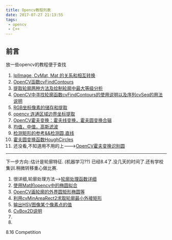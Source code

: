 ```yaml
---
title: Opencv教程列表
date: 2017-07-27 21:13:55
tags:
 - opencv
 - C++
---
```

## 前言
放一些opencv的教程便于查找


1. [IplImage, CvMat, Mat 的关系和相互转换](http://blog.csdn.net/timidsmile/article/details/7648725)
2. [OpenCV函数cvFindContours](http://blog.csdn.net/augusdi/article/details/9000893)
3. [提取轮廓两种方法及绘制轮廓中最大等级分析](http://blog.csdn.net/zcube/article/details/7357602#)
4. [OpenCV中寻找轮廓函数cvFindContours的使用说明以及序列cvSeq的用法说明](http://blog.csdn.net/augusdi/article/details/9000276)
5. [RGB坐标像素的储存和提取](http://blog.csdn.net/wenhao_ir/article/details/51554530)
6. [opencv 连通区域边界坐标提取](http://blog.csdn.net/fei13148687/article/details/46225243)
7. [OpenCV霍夫变换：霍夫线变换，霍夫圆变换合辑](http://blog.csdn.net/poem_qianmo/article/details/26977557)
8. [均值，中值，高斯滤波](http://blog.csdn.net/abcjennifer/article/details/7314749)
9. [检测矩形的参考&&检测圆,直线](http://blog.csdn.net/byxdaz/article/details/4912136)
10. [霍夫圆变换函数HoughCircles](http://b217dgy.blog.51cto.com/5704306/1320360)
11. 还没看,不知道用不用的上--->[OpenCV霍夫变换识别圆](http://blog.csdn.net/u013162930/article/details/47396257)

-----

下一步方向::估计是轮廓特征.  (机器学习??)
已经8.4了.没几天的时间了.还有学校集训.稍微转移重心做比赛.
1. 很详细,轮廓处理方法-->[轮廓处理函数详细](http://www.verydemo.com/demo_c92_i143180.html)
2. [使用Mat的opencv中的椭圆拟合](http://blog.csdn.net/suky520/article/details/18601307)
3. [OpenCV画轮廓的外界圆矩形椭圆等](http://blog.csdn.net/augusdi/article/details/9000949#)
4. [利用cvMinAreaRect2求取轮廓最小外接矩形](http://blog.csdn.net/fengbingchun/article/details/7069506)
5. [输出HSV图像某个像素点的值](http://abyss2333.lofter.com/post/1d54e92e_7b51afa)
6. [CvBox2D说明](http://blog.csdn.net/guoyunfei20/article/details/54616847)
7. []()
8. []()


8.16 Competition